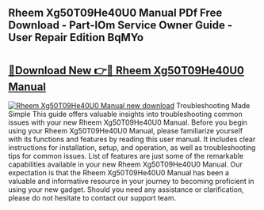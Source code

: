 ## Rheem Xg50T09He40U0 Manual PDf Free Download - Part-IOm Service Owner Guide - User Repair Edition BqMYo

# <h2><a href="http://bc19863.oget.top/?id=Rheem+Xg50T09He40U0+Manual">🔗Download New 👉🔴 Rheem Xg50T09He40U0 Manual</a></h2>

[![Rheem Xg50T09He40U0 Manual new download](https://i.imgur.com/5g1atiW.png)](http://bc19863.oget.top/?id=Rheem+Xg50T09He40U0+Manual)
Troubleshooting Made Simple This guide offers valuable insights into troubleshooting common issues with your new Rheem Xg50T09He40U0 Manual. Before you begin using your Rheem Xg50T09He40U0 Manual, please familiarize yourself with its functions and features by reading this user manual. It includes clear instructions for installation, setup, and operation, as well as troubleshooting tips for common issues. List of features are just some of the remarkable capabilities available in your new Rheem Xg50T09He40U0 Manual. Our expectation is that the Rheem Xg50T09He40U0 Manual has been a valuable and informative resource in your journey to becoming proficient in using your new gadget. Should you need any assistance or clarification, please do not hesitate to contact our support team.
